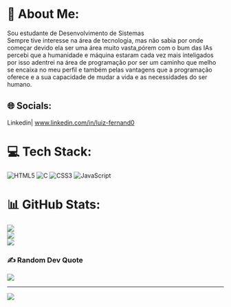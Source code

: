 # 💫 About Me:
Sou estudante de Desenvolvimento de Sistemas<br>
Sempre tive interesse na área de tecnologia, mas não sabia por onde começar devido ela ser uma área muito vasta,pórem com o bum das IAs percebi que a humanidade e máquina estaram cada vez mais inteligados por isso adentrei na área de programação por ser um caminho que melho se encaixa no meu perfil e também pelas vantagens que a programação oferece e a sua capacidade de mudar a vida e as necessidades do ser humano. 


## 🌐 Socials:
Linkedin| www.linkedin.com/in/luiz-fernand0

# 💻 Tech Stack:
![HTML5](https://img.shields.io/badge/html5-%23E34F26.svg?style=for-the-badge&logo=html5&logoColor=white) ![C](https://img.shields.io/badge/c-%2300599C.svg?style=for-the-badge&logo=c&logoColor=white) ![CSS3](https://img.shields.io/badge/css3-%231572B6.svg?style=for-the-badge&logo=css3&logoColor=white) ![JavaScript](https://img.shields.io/badge/javascript-%23323330.svg?style=for-the-badge&logo=javascript&logoColor=%23F7DF1E)
# 📊 GitHub Stats:
![](https://github-readme-stats.vercel.app/api?username=Fernand0Silva&theme=tokyonight&hide_border=false&include_all_commits=false&count_private=false)<br/>
![](https://github-readme-streak-stats.herokuapp.com/?user=Fernand0Silva&theme=tokyonight&hide_border=false)<br/>
![](https://github-readme-stats.vercel.app/api/top-langs/?username=Fernand0Silva&theme=tokyonight&hide_border=false&include_all_commits=false&count_private=false&layout=compact)

### ✍️ Random Dev Quote
![](https://quotes-github-readme.vercel.app/api?type=horizontal&theme=radical)

---
[![](https://visitcount.itsvg.in/api?id=Fernand0Silva&icon=0&color=0)](https://visitcount.itsvg.in)

<!-- Proudly created with GPRM ( https://gprm.itsvg.in ) -->

